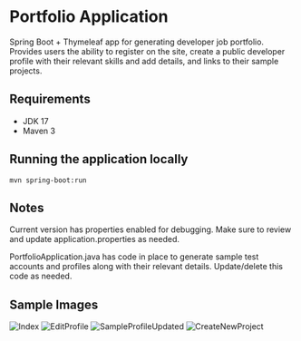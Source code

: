 # Portfolio Application
Spring Boot + Thymeleaf app for generating developer job portfolio. Provides users the ability to register on the site, 
create a public developer profile with their relevant skills and add details, and links to their sample projects.

## Requirements

- JDK 17
- Maven 3

## Running the application locally

```shell
mvn spring-boot:run
```

## Notes
Current version has properties enabled for debugging. Make sure to review and update application.properties as needed.

PortfolioApplication.java has code in place to generate sample test accounts and profiles along with their relevant details. Update/delete this code as needed.

## Sample Images
![Index](https://user-images.githubusercontent.com/8316955/228609163-a47e498f-33ea-4896-b2a2-d00b2e9ffa3e.JPG)
![EditProfile](https://user-images.githubusercontent.com/8316955/229135633-e395148a-c764-4b1f-bbba-a1765bde0243.JPG)
![SampleProfileUpdated](https://user-images.githubusercontent.com/8316955/229135635-ef4c352b-20a9-4b5d-8564-d9a88096624f.JPG)
![CreateNewProject](https://user-images.githubusercontent.com/8316955/229135636-e20b0b19-c704-4129-a299-c1d07a14da1b.JPG)

